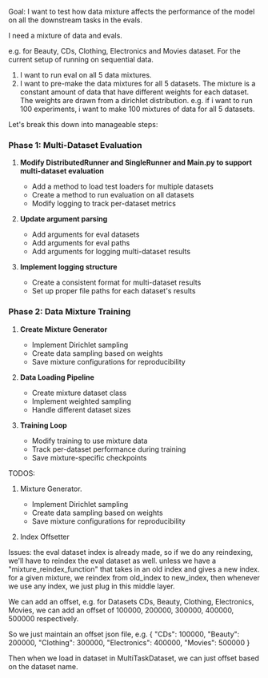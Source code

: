 Goal: I want to test how data mixture affects the performance of the model on all the downstream tasks in the evals.

I need a mixture of data and evals.

e.g. for Beauty, CDs, Clothing, Electronics and Movies dataset. 
For the current setup of running on sequential data.

1. I want to run eval on all 5 data mixtures.
2. I want to pre-make the data mixtures for all 5 datasets. The mixture is a constant amount of data that have different weights for each dataset. The weights are drawn from a dirichlet distribution. e.g. if i want to run 100 experiments, i want to make 100 mixtures of data for all 5 datasets.

Let's break this down into manageable steps:

### Phase 1: Multi-Dataset Evaluation
1. **Modify DistributedRunner and SingleRunner and Main.py to support multi-dataset evaluation**
   - Add a method to load test loaders for multiple datasets
   - Create a method to run evaluation on all datasets
   - Modify logging to track per-dataset metrics

2. **Update argument parsing**
   - Add arguments for eval datasets
   - Add arguments for eval paths
   - Add arguments for logging multi-dataset results

3. **Implement logging structure**
   - Create a consistent format for multi-dataset results
   - Set up proper file paths for each dataset's results


### Phase 2: Data Mixture Training
1. **Create Mixture Generator**
   - Implement Dirichlet sampling
   - Create data sampling based on weights
   - Save mixture configurations for reproducibility

2. **Data Loading Pipeline**
   - Create mixture dataset class
   - Implement weighted sampling
   - Handle different dataset sizes

3. **Training Loop**
   - Modify training to use mixture data
   - Track per-dataset performance during training
   - Save mixture-specific checkpoints

TODOS:
1. Mixture Generator.
   - Implement Dirichlet sampling
   - Create data sampling based on weights
   - Save mixture configurations for reproducibility

2. Index Offsetter

Issues: the eval dataset index is already made, so if we do any reindexing, we'll have to reindex the eval dataset as well. 
unless we have a "mixture_reindex_function" that takes in an old index and gives a new index. 
for a given mixture, we reindex from old_index to new_index, then whenever we use any index, we just plug in this middle layer.

We can add an offset, e.g. for Datasets CDs, Beauty, Clothing, Electronics, Movies, we can add an offset of 100000, 200000, 300000, 400000, 500000 respectively. 

So we just maintain an offset json file, e.g. 
{
   "CDs": 100000,
   "Beauty": 200000,
   "Clothing": 300000,
   "Electronics": 400000,
   "Movies": 500000
}

Then when we load in dataset in MultiTaskDataset, we can just offset based on the dataset name.

